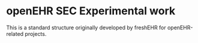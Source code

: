 # openEHR SEC Experimental work
This is a standard structure originally developed by freshEHR for openEHR-related projects.
